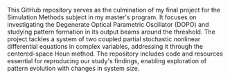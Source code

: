 
This GitHub repository serves as the culmination of my final project for the Simulation Methods subject in my master's program. It focuses on investigating the Degenerate Optical Parametric Oscillator (DOPO) and studying pattern formation in its output beams around the threshold. The project tackles a system of two coupled partial stochastic nonlinear differential equations in complex variables, addressing it through the centered-space Heun method. The repository includes code and resources essential for reproducing our study's findings, enabling exploration of pattern evolution with changes in system size.
